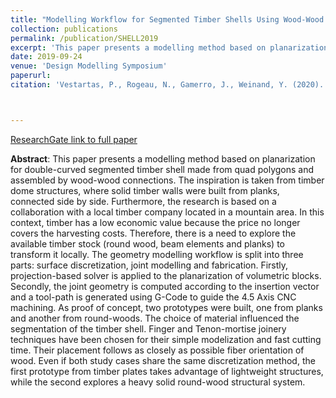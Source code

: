 ```yaml
---
title: "Modelling Workflow for Segmented Timber Shells Using Wood-Wood Connections"
collection: publications
permalink: /publication/SHELL2019
excerpt: 'This paper presents a modelling method based on planarization for double-curved segmented timber shell made from quad polygons and assembled by wood-wood connections.'
date: 2019-09-24
venue: 'Design Modelling Symposium'
paperurl:
citation: 'Vestartas, P., Rogeau, N., Gamerro, J., Weinand, Y. (2020).  &quot;Modelling Workflow for Segmented Timber Shells Using Wood-Wood Connections&quot; in: Gengnagel, C., Baverel, O., Burry, J., Ramsgaard Thomsen, M., Weinzierl, S. (Eds.), <i>Impact: Design With All Senses</i>. Springer International Publishing, Cham, pp. 596–607. https://doi.org/10.1007/978-3-030-29829-6_46.'



---
```

[ResearchGate link to full paper](https://www.researchgate.net/publication/335474118_Modelling_Workflow_for_Segmented_Timber_Shells_Using_Wood-Wood_Connections)

**Abstract**: This paper presents a modelling method based on planarization for double-curved segmented timber shell made from quad polygons and assembled by wood-wood connections. The inspiration is taken from timber dome structures, where solid timber walls were built from planks, connected side by side. Furthermore, the research is based on a collaboration with a local timber company located in a mountain area. In this context, timber has a low economic value because the price no longer covers the harvesting costs. Therefore, there is a need to explore the available timber stock (round wood, beam elements and planks) to transform it locally. The geometry modelling workflow is split into three parts: surface discretization, joint modelling and fabrication. Firstly, projection-based solver is applied to the planarization of volumetric blocks. Secondly, the joint geometry is computed according to the insertion vector and a tool-path is generated using G-Code to guide the 4.5 Axis CNC machining. As proof of concept, two prototypes were built, one from planks and another from round-woods. The choice of material influenced the segmentation of the timber shell. Finger and Tenon-mortise joinery techniques have been chosen for their simple modelization and fast cutting time. Their placement follows as closely as possible fiber orientation of wood. Even if both study cases share the same discretization method, the first prototype from timber plates takes advantage of lightweight structures, while the second explores a heavy solid round-wood structural system.
